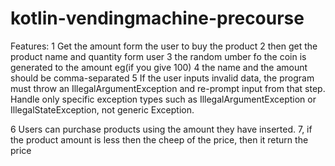 # kotlin-vendingmachine-precourse
Features:
1 Get the amount form the user to buy the product
2 then get the product name and quantity form user
3 the random  umber fo the coin is generated to the amount eg(if you give 100)
4 the name and the amount should be comma-separated
5 If the user inputs invalid data, the program must throw an IllegalArgumentException and re-prompt input from that step.
Handle only specific exception types such as IllegalArgumentException or IllegalStateException, not generic Exception.

6 Users can purchase products using the amount they have inserted.
7, if the product amount is less then the cheep of the price, then it return the price


